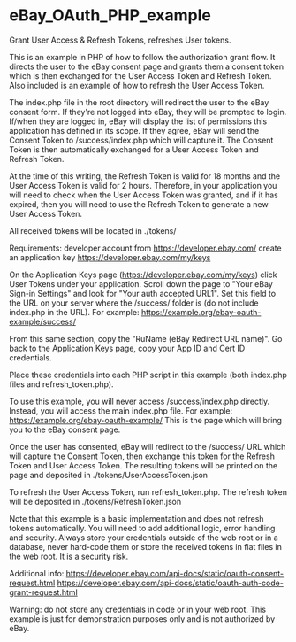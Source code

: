 # eBay_OAuth_PHP_example
Grant User Access &amp; Refresh Tokens, refreshes User tokens.

This is an example in PHP of how to follow the authorization grant flow. It directs the user to the eBay consent page and grants them a consent token which is then exchanged for the User Access Token and Refresh Token. Also included is an example of how to refresh the User Access Token.

 The index.php file in the root directory will redirect the user to the eBay consent form. If they're not logged into eBay, they will be  prompted to login. If/when they are logged in, eBay will display the list of permissions this application  has defined in its scope. If they agree, eBay will send the Consent Token to /success/index.php which will capture it. The Consent Token is then automatically exchanged for a User Access Token and Refresh Token.
 
 At the time of this writing, the Refresh Token is valid for 18 months and the User Access Token is valid for 2 hours. Therefore, in your application you will need to check when the User Access Token was granted, and if it has expired, then you will need to use the Refresh Token to generate a new User Access Token.
 
 All received tokens will be located in ./tokens/
 
 Requirements:
   developer account from https://developer.ebay.com/
   create an application key https://developer.ebay.com/my/keys
   
 On the Application Keys page (https://developer.ebay.com/my/keys) click User Tokens under your application. Scroll down the page to "Your eBay Sign-in Settings" and look for "Your auth accepted URL1". Set this field to the URL on your server where the /success/ folder is (do not include index.php in the URL). For example: https://example.org/ebay-oauth-example/success/
 
 From this same section, copy the "RuName (eBay Redirect URL name)".
 Go back to the Application Keys page, copy your App ID and Cert ID credentials.
 
 Place these credentials into each PHP script in this example (both index.php files and refresh_token.php).
 
 To use this example, you will never access /success/index.php directly. Instead, you will access the main index.php file. For example: https://example.org/ebay-oauth-example/
 This is the page which will bring you to the eBay consent page.
 
 Once the user has consented, eBay will redirect to the /success/ URL which will capture the Consent Token, then exchange this token for the Refresh Token and User Access Token.
 The resulting tokens will be printed on the page and deposited in ./tokens/UserAccessToken.json
 
 To refresh the User Access Token, run refresh_token.php.
 The refresh token will be deposited in ./tokens/RefreshToken.json
 
 Note that this example is a basic implementation and does not refresh tokens automatically. You will need to add additional logic, error handling and security. Always store your credentials outside of the web root or in a database, never hard-code them or store the received tokens in flat files in the web root. It is a security risk.
 
 Additional info:
   https://developer.ebay.com/api-docs/static/oauth-consent-request.html
   https://developer.ebay.com/api-docs/static/oauth-auth-code-grant-request.html
   
   
 Warning: do not store any credentials in code or in your web root.
This example is just for demonstration purposes only and is not authorized by eBay.
